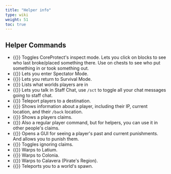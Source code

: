 ```yaml
---
title: "Helper info"
type: wiki
weight: 51
toc: true
---
```


## Helper Commands
- {{<cmduse text="/co i">}}
  Toggles CoreProtect's inspect mode. Lets you click on blocks to see who last 
  broke/placed something there.
  Use on chests to see who put something in or took something out.
- {{<cmduse text="/gmsp">}}
  Lets you enter Spectator Mode.
- {{<cmduse text="/gms">}}
  Lets you return to Survival Mode.
- {{<cmduse text="/mvwho">}}
  Lists what worlds players are in
- {{<cmduse text="/staffchat or /sc">}}
  Lets you talk in Staff Chat, use `/sct` to toggle all your chat messages going
  to staff chat.
- {{<cmduse text="/tp <players> <destination>">}}
  Teleport players to a destination.
- {{<cmduse text="/profile <player>">}}
  Shows information about a player, including their IP, current location, and
  their `/back` location.
- {{<cmduse text="/claimlist <player>">}}
  Shows a players claims.
- {{<cmduse text="/trustlist <player>">}}
  Also a regular player command, but for helpers, you can use it in other 
  people's claims.
- {{<cmduse text="/punish <player>">}}
  Opens a GUI for seeing a player's past and current punishments. And allows you
  to punish them.
- {{<cmduse text="/ic">}}
  Toggles ignoring claims.
- {{<cmduse text="/warp l">}}
  Warps to Latium.
- {{<cmduse text="/warp c">}}
  Warps to Colonia.
- {{<cmduse text="/warp p">}}
  Warps to Calavera (Pirate's Region).
- {{<cmduse text="/world <world name>">}}
  Teleports you to a world's spawn.